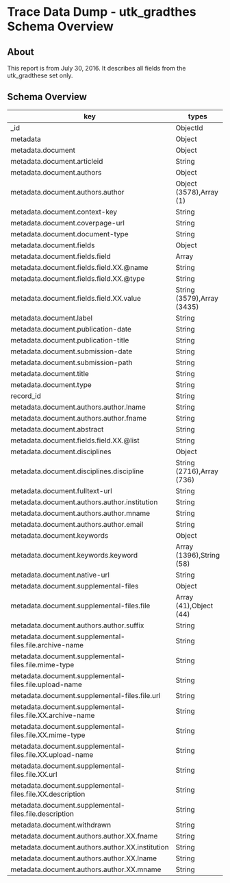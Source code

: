 # Trace Data Dump - utk_gradthes Schema Overview

## About

This report is from July 30, 2016.  It describes all fields from the utk_gradthese set only.

## Schema Overview

| key                                                       | types                      | occurrences | percents              |
| --------------------------------------------------------- | -------------------------- | ----------- | --------------------- |
| _id                                                       | ObjectId                   |        3579 | 100.00000000000000000 |
| metadata                                                  | Object                     |        3579 | 100.00000000000000000 |
| metadata.document                                         | Object                     |        3579 | 100.00000000000000000 |
| metadata.document.articleid                               | String                     |        3579 | 100.00000000000000000 |
| metadata.document.authors                                 | Object                     |        3579 | 100.00000000000000000 |
| metadata.document.authors.author                          | Object (3578),Array (1)    |        3579 | 100.00000000000000000 |
| metadata.document.context-key                             | String                     |        3579 | 100.00000000000000000 |
| metadata.document.coverpage-url                           | String                     |        3579 | 100.00000000000000000 |
| metadata.document.document-type                           | String                     |        3579 | 100.00000000000000000 |
| metadata.document.fields                                  | Object                     |        3579 | 100.00000000000000000 |
| metadata.document.fields.field                            | Array                      |        3579 | 100.00000000000000000 |
| metadata.document.fields.field.XX.@name                   | String                     |        3579 | 100.00000000000000000 |
| metadata.document.fields.field.XX.@type                   | String                     |        3579 | 100.00000000000000000 |
| metadata.document.fields.field.XX.value                   | String (3579),Array (3435) |        3579 | 100.00000000000000000 |
| metadata.document.label                                   | String                     |        3579 | 100.00000000000000000 |
| metadata.document.publication-date                        | String                     |        3579 | 100.00000000000000000 |
| metadata.document.publication-title                       | String                     |        3579 | 100.00000000000000000 |
| metadata.document.submission-date                         | String                     |        3579 | 100.00000000000000000 |
| metadata.document.submission-path                         | String                     |        3579 | 100.00000000000000000 |
| metadata.document.title                                   | String                     |        3579 | 100.00000000000000000 |
| metadata.document.type                                    | String                     |        3579 | 100.00000000000000000 |
| record_id                                                 | String                     |        3579 | 100.00000000000000000 |
| metadata.document.authors.author.lname                    | String                     |        3578 |  99.97205923442302833 |
| metadata.document.authors.author.fname                    | String                     |        3577 |  99.94411846884604245 |
| metadata.document.abstract                                | String                     |        3563 |  99.55294775076836800 |
| metadata.document.fields.field.XX.@list                   | String                     |        3507 |  97.98826487845767019 |
| metadata.document.disciplines                             | Object                     |        3452 |  96.45152277172394406 |
| metadata.document.disciplines.discipline                  | String (2716),Array (736)  |        3452 |  96.45152277172394406 |
| metadata.document.fulltext-url                            | String                     |        3175 |  88.71193070690137006 |
| metadata.document.authors.author.institution              | String                     |        2890 |  80.74881251746298005 |
| metadata.document.authors.author.mname                    | String                     |        2539 |  70.94160379994411869 |
| metadata.document.authors.author.email                    | String                     |        1517 |  42.38614138027381983 |
| metadata.document.keywords                                | Object                     |        1454 |  40.62587314892427770 |
| metadata.document.keywords.keyword                        | Array (1396),String (58)   |        1454 |  40.62587314892427770 |
| metadata.document.native-url                              | String                     |         873 |  24.39228834870075602 |
| metadata.document.supplemental-files                      | Object                     |          85 |   2.37496507404302859 |
| metadata.document.supplemental-files.file                 | Array (41),Object (44)     |          85 |   2.37496507404302859 |
| metadata.document.authors.author.suffix                   | String                     |          54 |   1.50880134115674780 |
| metadata.document.supplemental-files.file.archive-name    | String                     |          44 |   1.22939368538697957 |
| metadata.document.supplemental-files.file.mime-type       | String                     |          44 |   1.22939368538697957 |
| metadata.document.supplemental-files.file.upload-name     | String                     |          44 |   1.22939368538697957 |
| metadata.document.supplemental-files.file.url             | String                     |          44 |   1.22939368538697957 |
| metadata.document.supplemental-files.file.XX.archive-name | String                     |          41 |   1.14557138865604924 |
| metadata.document.supplemental-files.file.XX.mime-type    | String                     |          41 |   1.14557138865604924 |
| metadata.document.supplemental-files.file.XX.upload-name  | String                     |          41 |   1.14557138865604924 |
| metadata.document.supplemental-files.file.XX.url          | String                     |          41 |   1.14557138865604924 |
| metadata.document.supplemental-files.file.XX.description  | String                     |          31 |   0.86616373288628112 |
| metadata.document.supplemental-files.file.description     | String                     |          29 |   0.81028220173232746 |
| metadata.document.withdrawn                               | String                     |           2 |   0.05588153115395362 |
| metadata.document.authors.author.XX.fname                 | String                     |           1 |   0.02794076557697681 |
| metadata.document.authors.author.XX.institution           | String                     |           1 |   0.02794076557697681 |
| metadata.document.authors.author.XX.lname                 | String                     |           1 |   0.02794076557697681 |
| metadata.document.authors.author.XX.mname                 | String                     |           1 |   0.02794076557697681 |
